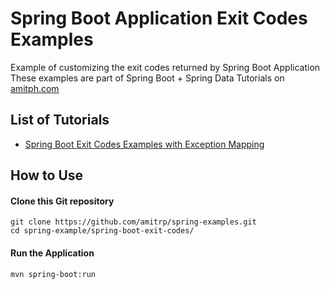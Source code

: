 # Spring Boot Application Exit Codes Examples
Example of customizing the exit codes returned by Spring Boot Application
These examples are part of Spring Boot + Spring Data Tutorials on [amitph.com](https://www.amitph.com/)

## List of Tutorials
- [Spring Boot Exit Codes Examples with Exception Mapping](https://www.amitph.com/spring-boot-exit-codes/)

## How to Use

#### Clone this Git repository

```
git clone https://github.com/amitrp/spring-examples.git
cd spring-example/spring-boot-exit-codes/
```

#### Run the Application
```
mvn spring-boot:run
```